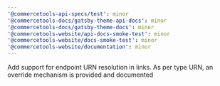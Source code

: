 ```yaml
---
'@commercetools-api-specs/test': minor
'@commercetools-docs/gatsby-theme-api-docs': minor
'@commercetools-docs/gatsby-theme-docs': minor
'@commercetools-website/api-docs-smoke-test': minor
'@commercetools-website/docs-smoke-test': minor
'@commercetools-website/documentation': minor
---
```


Add support for endpoint URN resolution in links. As per type URN, an override mechanism is provided and documented
